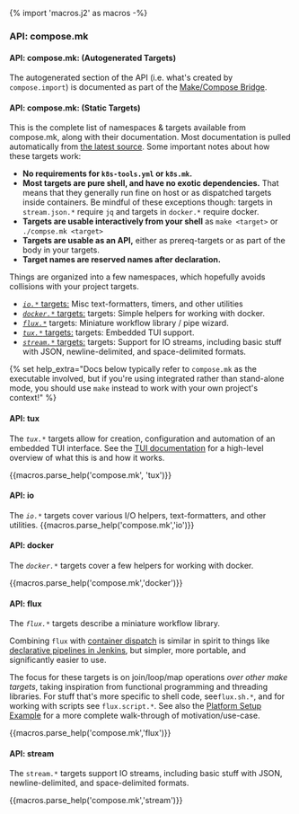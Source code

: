 {% import 'macros.j2' as macros -%}

### API: compose.mk

#### API: compose.mk: (Autogenerated Targets)

The autogenerated section of the API (i.e. what's created by `compose.import`) is documented as part of the [Make/Compose Bridge](#makecompose-bridge).

#### API: compose.mk: (Static Targets)

This is the complete list of namespaces & targets available from compose.mk, along with their documentation.  Most documentation is pulled automatically from [the latest source](compose.mk).  Some important notes about how these targets work:

* **No requirements for `k8s-tools.yml` or `k8s.mk`.**
* **Most targets are pure shell, and have no exotic dependencies.** That means that they generally run fine on host or as dispatched targets inside containers.  Be mindful of these exceptions though:  targets in `stream.json.*` require `jq` and targets in `docker.*` require docker.
* **Targets are usable interactively from your shell** as `make <target>` or `./compse.mk <target>`
* **Targets are usable as an API,** either as prereq-targets or as part of the body in your targets.
* **Target names are reserved names after declaration.**

Things are organized into a few namespaces, which hopefully avoids collisions with your project targets.

* [*`io.*`* targets:](#api-io)  Misc text-formatters, timers, and other utilities
* [*`docker.*`* targets:](#api-docker) targets: Simple helpers for working with docker.
* [*`flux.*`*](#api-flux) targets: Miniature workflow library / pipe wizard.
* [*`tux.*`*  targets:](#api-tux) targets: Embedded TUI support.
* [*`stream.*`* targets:](#api-stream) targets: Support for IO streams, including basic stuff with JSON, newline-delimited, and space-delimited formats.

{% set help_extra="Docs below typically refer to `compose.mk` as the executable involved, but if you're using integrated rather than stand-alone mode, you should use `make` instead to work with your own project's context!" %}

#### API: tux

The *`tux.*`* targets allow for creation, configuration and automation of an embedded TUI interface.  See the [TUI documentation](#embedded-tui) for a high-level overview of what this is and how it works.

{{macros.parse_help('compose.mk', 'tux')}}

#### API: io

The *`io.*`* targets cover various I/O helpers, text-formatters, and other utilities.
{{macros.parse_help('compose.mk','io')}}

#### API: docker

The *`docker.*`* targets cover a few helpers for working with docker.

{{macros.parse_help('compose.mk','docker')}}

#### API: flux

The *`flux.*`* targets describe a miniature workflow library.  

Combining `flux` with [container dispatch](#container-dispatch) is similar in spirit to things like [declarative pipelines in Jenkins](https://www.jenkins.io/doc/book/pipeline/syntax/#declarative-pipeline), but simpler, more portable, and significantly easier to use.  

The focus for these targets is on join/loop/map operations *over other make targets*, taking inspiration from functional programming and threading libraries.  For stuff that's more specific to shell code, see`flux.sh.*`, and for working with scripts see `flux.script.*`.  See also the [Platform Setup Example](#example-platform-setup) for a more complete walk-through of motivation/use-case.

{{macros.parse_help('compose.mk','flux')}}


#### API: stream

The `stream.*` targets support IO streams, including basic stuff with JSON, newline-delimited, and space-delimited formats.

{{macros.parse_help('compose.mk','stream')}}
